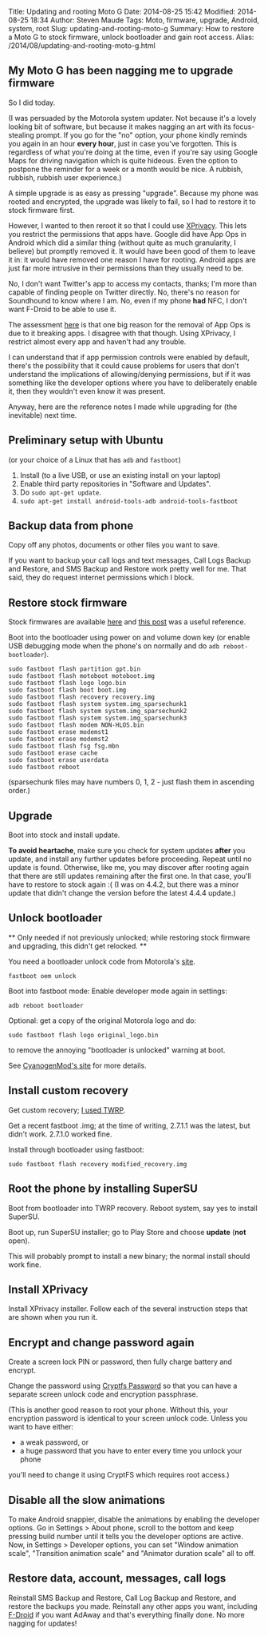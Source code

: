 Title: Updating and rooting Moto G
Date: 2014-08-25 15:42
Modified: 2014-08-25 18:34
Author: Steven Maude
Tags: Moto, firmware, upgrade, Android, system, root
Slug: updating-and-rooting-moto-g
Summary: How to restore a Moto G to stock firmware, unlock bootloader and gain root access.
Alias: /2014/08/updating-and-rooting-moto-g.html

## My Moto G has been nagging me to upgrade firmware

So I did today.

(I was persuaded by the Motorola system updater. Not because it's a
lovely looking bit of software, but because it makes nagging an art with
its focus-stealing prompt. If you go for the "no" option, your phone
kindly reminds you again in an hour **every hour**, just in case you've
forgotten. This is regardless of what you're doing at the time, even if
you're say using Google Maps for driving navigation which is quite
hideous. Even the option to postpone the reminder for a week or a month
would be nice. A rubbish, rubbish, rubbish user experience.)

A simple upgrade is as easy as pressing "upgrade". Because my phone was
rooted and encrypted, the upgrade was likely to fail, so I had to
restore it to stock firmware first.

However, I wanted to then reroot it so that I could use
[XPrivacy](https://github.com/M66B/XPrivacy). This lets you restrict the
permissions that apps have. Google did have App Ops in Android which did
a similar thing (without quite as much granularity, I believe) but
promptly removed it. It would have been good of them to leave it in: it
would have removed one reason I have for rooting. Android apps are just
far more intrusive in their permissions than they usually need to be.

No, I don't want Twitter's app to access my contacts, thanks; I'm more
than capable of finding people on Twitter directly. No, there's no
reason for Soundhound to know where I am. No, even if my phone **had**
NFC, I don't want F-Droid to be able to use it.

The assessment
[here](http://www.cnet.com/news/why-android-wont-be-getting-app-ops-anytime-soon/)
is that one big reason for the removal of App Ops is due to it breaking
apps. I disagree with that though. Using XPrivacy, I restrict almost
every app and haven't had any trouble.

I can understand that if app permission controls were enabled by
default, there's the possibility that it could cause problems for users
that don't understand the implications of allowing/denying permissions,
but if it was something like the developer options where you have to
deliberately enable it, then they wouldn't even know it was present.

Anyway, here are the reference notes I made while upgrading for (the
inevitable) next time.

## Preliminary setup with Ubuntu

(or your choice of a Linux that has `adb` and `fastboot`)

1.  Install (to a live USB, or use an existing install on your laptop)
2.  Enable third party repositories in "Software and Updates".
3.  Do `sudo apt-get update`.
4.  `sudo apt-get install android-tools-adb android-tools-fastboot`

## Backup data from phone

Copy off any photos, documents or other files you want to save.

If you want to backup your call logs and text messages, Call Logs Backup
and Restore, and SMS Backup and Restore work pretty well for me. That
said, they do request internet permissions which I block.

## Restore stock firmware

Stock firmwares are available
[here](http://sbf.droid-developers.org/phone.php?device=14) and [this
post](http://forum.xda-developers.com/showthread.php?t=2542219) was a
useful reference.

Boot into the bootloader using power on and volume down key (or enable
USB debugging mode when the phone's on normally and do
`adb reboot-bootloader`).

```shell
sudo fastboot flash partition gpt.bin
sudo fastboot flash motoboot motoboot.img
sudo fastboot flash logo logo.bin
sudo fastboot flash boot boot.img
sudo fastboot flash recovery recovery.img
sudo fastboot flash system system.img_sparsechunk1
sudo fastboot flash system system.img_sparsechunk2
sudo fastboot flash system system.img_sparsechunk3
sudo fastboot flash modem NON-HLOS.bin
sudo fastboot erase modemst1
sudo fastboot erase modemst2
sudo fastboot flash fsg fsg.mbn
sudo fastboot erase cache
sudo fastboot erase userdata
sudo fastboot reboot
```

(sparsechunk files may have numbers 0, 1, 2 - just flash them in
ascending order.)

## Upgrade

Boot into stock and install update.

**To avoid heartache**, make sure you check for system updates
**after** you update, and install any further updates before
proceeding. Repeat until no update is found. Otherwise, like me, you may
discover after rooting again that there are still updates remaining
after the first one. In that case, you'll have to restore to stock again
:( (I was on 4.4.2, but there was a minor update that didn't change the
version before the latest 4.4.4 update.)

## Unlock bootloader

** Only needed if not previously unlocked; while restoring stock
firmware and upgrading, this didn't get relocked. **

You need a bootloader unlock code from Motorola's
[site](https://motorola-global-portal.custhelp.com/app/standalone/bootloader/unlock-your-device-a).

```shell
fastboot oem unlock
```

Boot into fastboot mode: Enable developer mode again in settings:

```shell
adb reboot bootloader
```

Optional: get a copy of the original Motorola logo and do:

```shell
sudo fastboot flash logo original_logo.bin
```
to remove the annoying "bootloader is unlocked" warning at boot.

See [CyanogenMod's
site](http://wiki.cyanogenmod.org/w/Template:Unlock_Bootloader) for more
details.

## Install custom recovery

Get custom recovery; [I used TWRP](http://teamw.in/project/twrp2/233).

Get a recent fastboot .img; at the time of writing, 2.7.1.1 was the
latest, but didn't work. 2.7.1.0 worked fine.

Install through bootloader using fastboot:

```shell
sudo fastboot flash recovery modified_recovery.img
```

## Root the phone by installing SuperSU

Boot from bootloader into TWRP recovery. Reboot system, say yes to
install SuperSU.

Boot up, run SuperSU installer; go to Play Store and choose **update**
(**not** open).

This will probably prompt to install a new binary; the normal install
should work fine.

## Install XPrivacy

Install XPrivacy installer. Follow each of the several instruction steps
that are shown when you run it.

## Encrypt and change password again

Create a screen lock PIN or password, then fully charge battery and
encrypt.

Change the password using [Cryptfs
Password](https://play.google.com/store/apps/details?id=org.nick.cryptfs.passwdmanager&hl=en)
so that you can have a separate screen unlock code and encryption passphrase.

(This is another good reason to root your phone. Without this, your
encryption password is identical to your screen unlock code. Unless you
want to have either:

* a weak password, or
* a huge password that you have to enter every time you unlock your phone

you'll need to change it using CryptFS which requires root access.)

## Disable all the slow animations

To make Android snappier, disable the animations by enabling the
developer options. Go in Settings \> About phone, scroll to the bottom
and keep pressing build number until it tells you the developer options
are active. Now, in Settings \> Developer options, you can set "Window
animation scale", "Transition animation scale" and "Animator duration
scale" all to off.

## Restore data, account, messages, call logs

Reinstall SMS Backup and Restore, Call Log Backup and Restore, and
restore the backups you made. Reinstall any other apps you want,
including [F-Droid](https://f-droid.org/) if you want AdAway and that's
everything finally done. No more nagging for updates!
